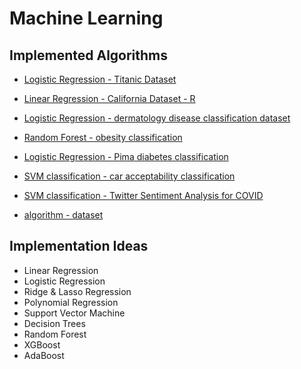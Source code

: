 # Machine Learning

## Implemented Algorithms
 
  - [Logistic Regression - Titanic Dataset](https://github.com/Soumya-Kushwaha/MindWave/tree/titanic---logistic/Machine%20Learning/Logistic%20Regression%20-%20Titanic%20Dataset)
  - [Linear Regression - California Dataset - R](https://github.com/itsdebartha/MindWave/tree/9f4900d287096e4a930f110d2d79dbed159b2251/Machine%20Learning/Linear%20Regression%20-%20California%20dataset%20-%20R)

- [Logistic Regression - dermatology disease classification dataset]( https://www.kaggle.com/datasets/olcaybolat1/dermatology-dataset-classification)

- [Random Forest - obesity classification](  https://www.kaggle.com/datasets/sujithmandala/obesity-classification-dataset?select=Obesity+Classification.csv)

- [Logistic Regression - Pima diabetes classification]( https://www.kaggle.com/datasets/uciml/pima-indians-diabetes-database)

- [SVM classification - car acceptability classification](https://www.kaggle.com/datasets/subhajeetdas/car-acceptability-classification-dataset)

- [SVM classification - Twitter Sentiment Analysis for COVID](https://github.com/ranodeepbanerjee/MindWave/blob/main/Machine%20Learning/SVM%20-%20Twitter%20Sentiment%20Analysis/SVM%20-%20Twitter-sentiment-analysis.ipynb)

- [algorithm - dataset](https://github.com/ASHWIN492/MindWave?organization=ASHWIN492&organization=ASHWIN492)



## Implementation Ideas
  
  - Linear Regression
  - Logistic Regression
  - Ridge & Lasso Regression
  - Polynomial Regression
  - Support Vector Machine
  - Decision Trees
  - Random Forest
  - XGBoost
  - AdaBoost
